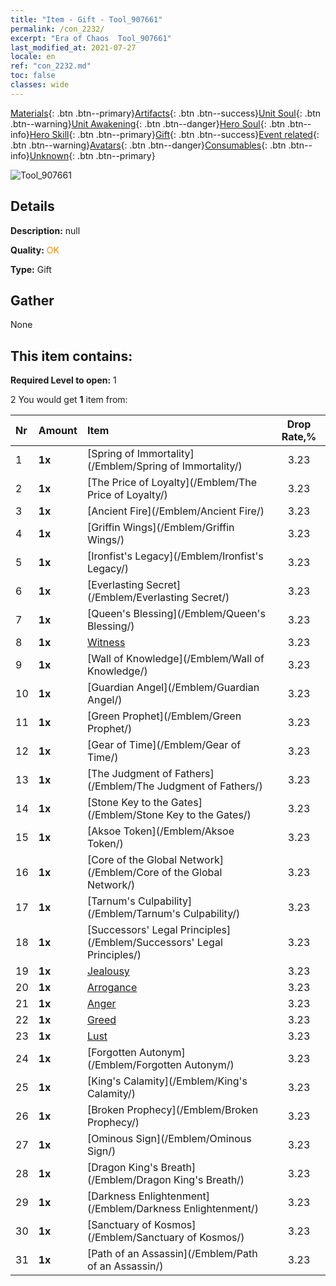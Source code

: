 ```yaml
---
title: "Item - Gift - Tool_907661"
permalink: /con_2232/
excerpt: "Era of Chaos  Tool_907661"
last_modified_at: 2021-07-27
locale: en
ref: "con_2232.md"
toc: false
classes: wide
---
```

 [Materials](/Items/){: .btn .btn--primary}[Artifacts](/Items/Artifacts/){: .btn .btn--success}[Unit Soul](/Items/UnitSoul/){: .btn .btn--warning}[Unit Awakening](/Items/UnitAwakening/){: .btn .btn--danger}[Hero Soul](/Items/HeroSoul/){: .btn .btn--info}[Hero Skill](/Items/HeroSkill/){: .btn .btn--primary}[Gift](/Items/Gift/){: .btn .btn--success}[Event related](/Items/Events/){: .btn .btn--warning}[Avatars](/Items/Avatars/){: .btn .btn--danger}[Consumables](/Items/Consumables/){: .btn .btn--info}[Unknown](/Items/Unknown/){: .btn .btn--primary}

 ![Tool_907661](/images/t/i_907416.png)

## Details
 **Description:** null

 **Quality:** <span style="color: #FF8C00">OK</span>

 **Type:** Gift

## Gather

  None

## This item contains:

 **Required Level to open:** 1

 2 You would get **1** item  from:

  | Nr | Amount |     Item    | Drop Rate,% |
  |:---|:-------|:------------|:---------:|
  | 1 |  **1x** | [Spring of Immortality](/Emblem/Spring of Immortality/) | 3.23 | 
  | 2 |  **1x** | [The Price of Loyalty](/Emblem/The Price of Loyalty/) | 3.23 | 
  | 3 |  **1x** | [Ancient Fire](/Emblem/Ancient Fire/) | 3.23 | 
  | 4 |  **1x** | [Griffin Wings](/Emblem/Griffin Wings/) | 3.23 | 
  | 5 |  **1x** | [Ironfist's Legacy](/Emblem/Ironfist's Legacy/) | 3.23 | 
  | 6 |  **1x** | [Everlasting Secret](/Emblem/Everlasting Secret/) | 3.23 | 
  | 7 |  **1x** | [Queen's Blessing](/Emblem/Queen's Blessing/) | 3.23 | 
  | 8 |  **1x** | [Witness](/Emblem/Witness/) | 3.23 | 
  | 9 |  **1x** | [Wall of Knowledge](/Emblem/Wall of Knowledge/) | 3.23 | 
  | 10 |  **1x** | [Guardian Angel](/Emblem/Guardian Angel/) | 3.23 | 
  | 11 |  **1x** | [Green Prophet](/Emblem/Green Prophet/) | 3.23 | 
  | 12 |  **1x** | [Gear of Time](/Emblem/Gear of Time/) | 3.23 | 
  | 13 |  **1x** | [The Judgment of Fathers](/Emblem/The Judgment of Fathers/) | 3.23 | 
  | 14 |  **1x** | [Stone Key to the Gates](/Emblem/Stone Key to the Gates/) | 3.23 | 
  | 15 |  **1x** | [Aksoe Token](/Emblem/Aksoe Token/) | 3.23 | 
  | 16 |  **1x** | [Core of the Global Network](/Emblem/Core of the Global Network/) | 3.23 | 
  | 17 |  **1x** | [Tarnum's Culpability](/Emblem/Tarnum's Culpability/) | 3.23 | 
  | 18 |  **1x** | [Successors' Legal Principles](/Emblem/Successors' Legal Principles/) | 3.23 | 
  | 19 |  **1x** | [Jealousy](/Emblem/Jealousy/) | 3.23 | 
  | 20 |  **1x** | [Arrogance](/Emblem/Arrogance/) | 3.23 | 
  | 21 |  **1x** | [Anger](/Emblem/Anger/) | 3.23 | 
  | 22 |  **1x** | [Greed](/Emblem/Greed/) | 3.23 | 
  | 23 |  **1x** | [Lust](/Emblem/Lust/) | 3.23 | 
  | 24 |  **1x** | [Forgotten Autonym](/Emblem/Forgotten Autonym/) | 3.23 | 
  | 25 |  **1x** | [King's Calamity](/Emblem/King's Calamity/) | 3.23 | 
  | 26 |  **1x** | [Broken Prophecy](/Emblem/Broken Prophecy/) | 3.23 | 
  | 27 |  **1x** | [Ominous Sign](/Emblem/Ominous Sign/) | 3.23 | 
  | 28 |  **1x** | [Dragon King's Breath](/Emblem/Dragon King's Breath/) | 3.23 | 
  | 29 |  **1x** | [Darkness Enlightenment](/Emblem/Darkness Enlightenment/) | 3.23 | 
  | 30 |  **1x** | [Sanctuary of Kosmos](/Emblem/Sanctuary of Kosmos/) | 3.23 | 
  | 31 |  **1x** | [Path of an Assassin](/Emblem/Path of an Assassin/) | 3.23 | 
